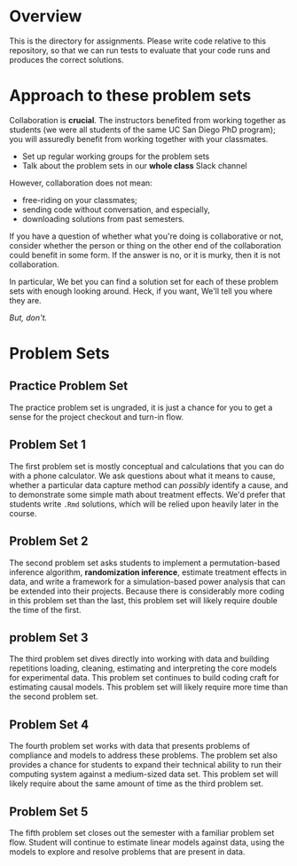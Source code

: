 # Overview 
This is the directory for assignments. Please write code relative to this repository, so that we can run tests to evaluate that your code runs and produces the correct solutions. 

# Approach to these problem sets 

Collaboration is **crucial**. The instructors benefited from working together as students (we were all students of the same UC San Diego PhD program); you will assuredly benefit from working together with your classmates.

- Set up regular working groups for the problem sets 
- Talk about the problem sets in our **whole class** Slack channel

However, collaboration does not mean:

- free-riding on your classmates;
- sending code without conversation, and especially, 
- downloading solutions from past semesters.

If you have a question of whether what you're doing is collaborative
or not, consider whether the person or thing on the other end of the
collaboration could benefit in some form. If the answer is no, or it
is murky, then it is not collaboration. 

In particular, We bet you can find a solution set for each of these
problem sets with enough looking around. Heck, if you want, We'll tell
you where they are.

*But, don't.*


# Problem Sets 

## Practice Problem Set
The practice problem set is ungraded, it is just a chance for you to get a sense for the project checkout and turn-in flow. 

## Problem Set 1
The first problem set is mostly conceptual and calculations that you can do with a phone calculator. We ask questions about what it means to cause, whether a particular data capture method can _possibly_ identify a cause, and to demonstrate some simple math about treatment effects. We'd prefer that students write `.Rmd` solutions, which will be relied upon heavily later in the course.  

## Problem Set 2
The second problem set asks students to implement a permutation-based inference algorithm, **randomization inference**, estimate treatment effects in data, and write a framework for a simulation-based power analysis that can be extended into their projects. Because there is considerably more coding in this problem set than the last, this problem set will likely require double the time of the first. 

## problem Set 3
The third problem set dives directly into working with data and building repetitions loading, cleaning, estimating and interpreting the core models for experimental data. This problem set continues to build coding craft for estimating causal models. This problem set will likely require more time than the second problem set.

## Problem Set 4 
The fourth problem set works with data that presents problems of compliance and models to address these problems. The problem set also provides a chance for students to expand their technical ability to run their computing system against a medium-sized data set. This problem set will likely require about the same amount of time as the third problem set.

## Problem Set 5
The fifth problem set closes out the semester with a familiar problem set flow. Student will continue to estimate linear models against data, using the models to explore and resolve problems that are present in data.  



